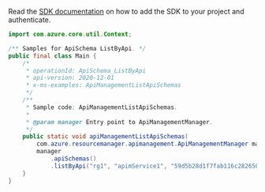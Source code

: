 Read the [SDK documentation](https://github.com/Azure/azure-sdk-for-java/blob/azure-resourcemanager-apimanagement_1.0.0-beta.2/sdk/apimanagement/azure-resourcemanager-apimanagement/README.md) on how to add the SDK to your project and authenticate.

```java
import com.azure.core.util.Context;

/** Samples for ApiSchema ListByApi. */
public final class Main {
    /*
     * operationId: ApiSchema_ListByApi
     * api-version: 2020-12-01
     * x-ms-examples: ApiManagementListApiSchemas
     */
    /**
     * Sample code: ApiManagementListApiSchemas.
     *
     * @param manager Entry point to ApiManagementManager.
     */
    public static void apiManagementListApiSchemas(
        com.azure.resourcemanager.apimanagement.ApiManagementManager manager) {
        manager
            .apiSchemas()
            .listByApi("rg1", "apimService1", "59d5b28d1f7fab116c282650", null, null, null, Context.NONE);
    }
}
```

